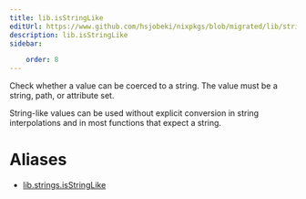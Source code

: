 ```yaml
---
title: lib.isStringLike
editUrl: https://www.github.com/hsjobeki/nixpkgs/blob/migrated/lib/strings.nix#L1284C18
description: lib.isStringLike
sidebar:

    order: 8
---
```


Check whether a value can be coerced to a string.
The value must be a string, path, or attribute set.

String-like values can be used without explicit conversion in
string interpolations and in most functions that expect a string.


# Aliases

- [lib.strings.isStringLike](/nix-doc-comments/reference/lib/strings/lib-strings-isstringlike)


